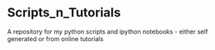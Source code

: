 # Scripts_n_Tutorials
A repository for my python scripts and ipython notebooks - either self generated or from online tutorials
